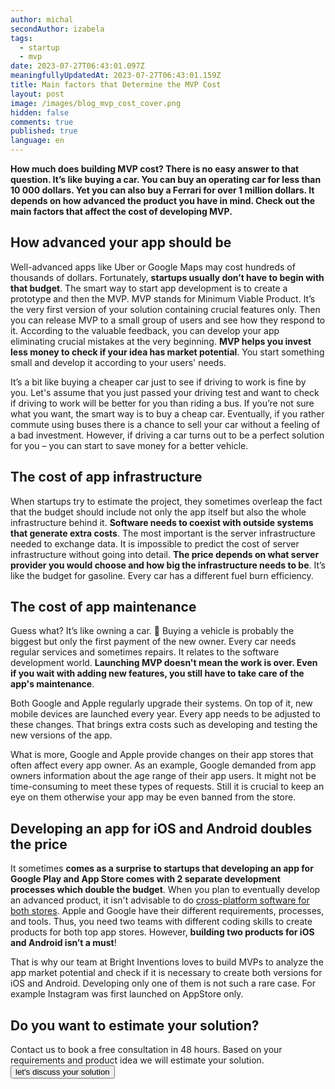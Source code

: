 ```yaml
---
author: michal
secondAuthor: izabela
tags:
  - startup
  - mvp
date: 2023-07-27T06:43:01.097Z
meaningfullyUpdatedAt: 2023-07-27T06:43:01.159Z
title: Main factors that Determine the MVP Cost
layout: post
image: /images/blog_mvp_cost_cover.png
hidden: false
comments: true
published: true
language: en
---
```

**How much does building MVP cost? There is no easy answer to that question. It’s like buying a car. You can buy an operating car for less than 10 000 dollars. Yet you can also buy a Ferrari for over 1 million dollars. It depends on how advanced the product you have in mind. Check out the main factors that affect the cost of developing MVP.**

## How advanced your app should be

Well-advanced apps like Uber or Google Maps may cost hundreds of thousands of dollars. Fortunately, **startups usually don’t have to begin with that budget**. The smart way to start app development is to create a prototype and then the MVP. MVP stands for Minimum Viable Product. It’s the very first version of your solution containing crucial features only. Then you can release MVP to a small group of users and see how they respond to it. According to the valuable feedback, you can develop your app eliminating crucial mistakes at the very beginning. **MVP helps you invest less money to check if your idea has market potential**. You start something small and develop it according to your users' needs.

It’s a bit like buying a cheaper car just to see if driving to work is fine by you. Let's assume that you just passed your driving test and want to check if driving to work will be better for you than riding a bus. If you’re not sure what you want, the smart way is to buy a cheap car. Eventually, if you rather commute using buses there is a chance to sell your car without a feeling of a bad investment. However, if driving a car turns out to be a perfect solution for you – you can start to save money for a better vehicle.

## The cost of app infrastructure

When startups try to estimate the project, they sometimes overleap the fact that the budget should include not only the app itself but also the whole infrastructure behind it. **Software needs to coexist with outside systems that generate extra costs**. The most important is the server infrastructure needed to exchange data. It is impossible to predict the cost of server infrastructure without going into detail. **The price depends on what server provider you would choose and how big the infrastructure needs to be**. It’s like the budget for gasoline. Every car has a different fuel burn efficiency.

## The cost of app maintenance

Guess what? It’s like owning a car. 🙂 Buying a vehicle is probably the biggest but only the first payment of the new owner. Every car needs regular services and sometimes repairs. It relates to the software development world. **Launching MVP doesn't mean the work is over. Even if you wait with adding new features, you still have to take care of the app's maintenance**. 

Both Google and Apple regularly upgrade their systems. On top of it, new mobile devices are launched every year. Every app needs to be adjusted to these changes. That brings extra costs such as developing and testing the new versions of the app.

What is more, Google and Apple provide changes on their app stores that often affect every app owner. As an example, Google demanded from app owners information about the age range of their app users. It might not be time-consuming to meet these types of requests. Still it is crucial to keep an eye on them otherwise your app may be even banned from the store.

## Developing an app for iOS and Android doubles the price

It sometimes **comes as a surprise to startups that developing an app for Google Play and App Store comes with 2 separate development processes which double the budget**. When you plan to eventually develop an advanced product, it isn't advisable to do [cross-platform software for both stores](/blog/native-app-development-vs-cross-platform/). Apple and Google have their different requirements, processes, and tools. Thus, you need two teams with different coding skills to create products for both top app stores. However, **building two products for iOS and Android isn’t a must**!

That is why our team at Bright Inventions loves to build MVPs to analyze the app market potential and check if it is necessary to create both versions for iOS and Android. Developing only one of them is not such a rare case. For example Instagram was first launched on AppStore only.

<div class='block-button'><h2>Do you want to estimate your solution?</h2><div>Contact us to book a free consultation in 48 hours. Based on your requirements and product idea we will estimate your solution.</div><a href="/our-areas/mvp-development/"><button>let's discuss your solution</button></a></div>